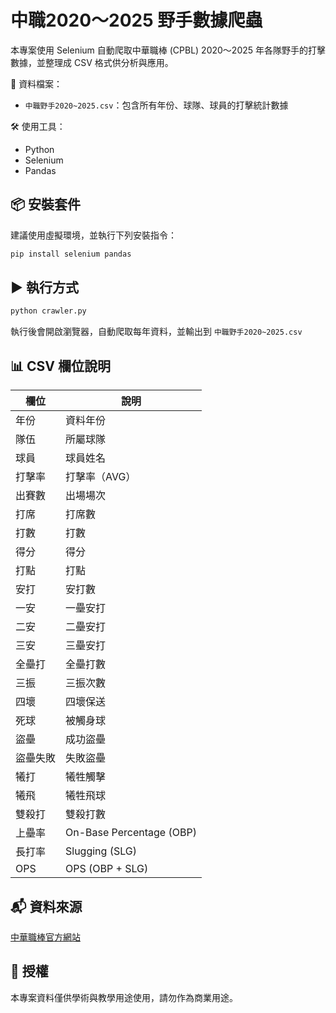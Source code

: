 
# 中職2020～2025 野手數據爬蟲

本專案使用 Selenium 自動爬取中華職棒 (CPBL) 2020～2025 年各隊野手的打擊數據，並整理成 CSV 格式供分析與應用。

📁 資料檔案：
- `中職野手2020~2025.csv`：包含所有年份、球隊、球員的打擊統計數據

🛠 使用工具：
- Python
- Selenium
- Pandas

## 📦 安裝套件

建議使用虛擬環境，並執行下列安裝指令：

```bash
pip install selenium pandas
```

## ▶️ 執行方式

```bash
python crawler.py
```

執行後會開啟瀏覽器，自動爬取每年資料，並輸出到 `中職野手2020~2025.csv`

## 📊 CSV 欄位說明

| 欄位         | 說明             |
|--------------|------------------|
| 年份         | 資料年份         |
| 隊伍         | 所屬球隊         |
| 球員         | 球員姓名         |
| 打擊率       | 打擊率（AVG）    |
| 出賽數       | 出場場次         |
| 打席         | 打席數           |
| 打數         | 打數             |
| 得分         | 得分             |
| 打點         | 打點             |
| 安打         | 安打數           |
| 一安         | 一壘安打         |
| 二安         | 二壘安打         |
| 三安         | 三壘安打         |
| 全壘打       | 全壘打數         |
| 三振         | 三振次數         |
| 四壞         | 四壞保送         |
| 死球         | 被觸身球         |
| 盜壘         | 成功盜壘         |
| 盜壘失敗     | 失敗盜壘         |
| 犧打         | 犧牲觸擊         |
| 犧飛         | 犧牲飛球         |
| 雙殺打       | 雙殺打數         |
| 上壘率       | On-Base Percentage (OBP) |
| 長打率       | Slugging (SLG)   |
| OPS          | OPS (OBP + SLG)  |

## 📬 資料來源

[中華職棒官方網站](https://www.cpbl.com.tw)

## 📄 授權

本專案資料僅供學術與教學用途使用，請勿作為商業用途。
